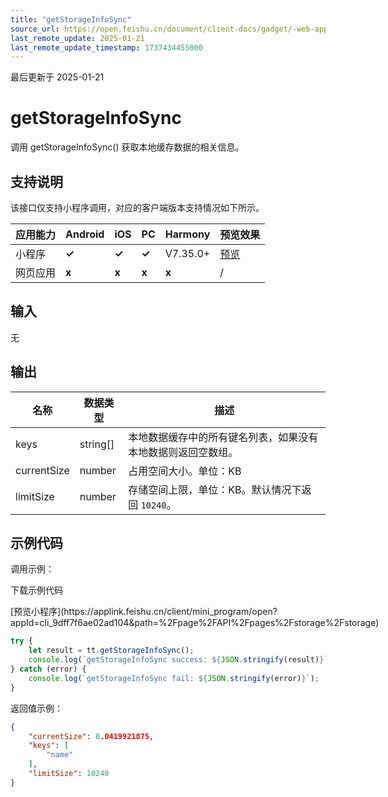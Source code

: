 ```yaml
---
title: "getStorageInfoSync"
source_url: https://open.feishu.cn/document/client-docs/gadget/-web-app-api/cache/getstorageinfosync
last_remote_update: 2025-01-21
last_remote_update_timestamp: 1737434455000
---
```

最后更新于 2025-01-21

# getStorageInfoSync

调用 getStorageInfoSync() 获取本地缓存数据的相关信息。

## 支持说明

该接口仅支持小程序调用，对应的客户端版本支持情况如下所示。

应用能力 | Android | iOS | PC | Harmony | 预览效果
--- | --- | --- | --- | --- | ---
小程序 | **✓** | **✓** | **✓** | V7.35.0+ | [预览](https://applink.feishu.cn/client/mini_program/open?appId=cli_9dff7f6ae02ad104&path=%2Fpage%2FAPI%2Fpages%2Fstorage%2Fstorage)
网页应用 | **x** | **x** | **x** | **x** | /

## 输入
无

## 输出

名称 | 数据类型 | 描述
--- | --- | ---
keys | string[] | 本地数据缓存中的所有键名列表，如果没有本地数据则返回空数组。
currentSize | number | 占用空间大小。单位：KB
limitSize | number | 存储空间上限，单位：KB。默认情况下返回 `10240`。

## 示例代码

调用示例：

<md-download-code href="https://open.feishu.cn/document/uYjL24iN/uYDM04iNwQjL2ADN" mobileDisplay="none">下载示例代码</md-download-code>

<div style="display: flex">
          [预览小程序](https://applink.feishu.cn/client/mini_program/open?appId=cli_9dff7f6ae02ad104&path=%2Fpage%2FAPI%2Fpages%2Fstorage%2Fstorage)

</div> 

```js
try {
    let result = tt.getStorageInfoSync();
    console.log(`getStorageInfoSync success: ${JSON.stringify(result)}`);
} catch (error) {
    console.log(`getStorageInfoSync fail: ${JSON.stringify(error)}`);
}
```

返回值示例：
```json
{
    "currentSize": 0.0419921875,
    "keys": [
        "name"
    ],
    "limitSize": 10240
}
```
